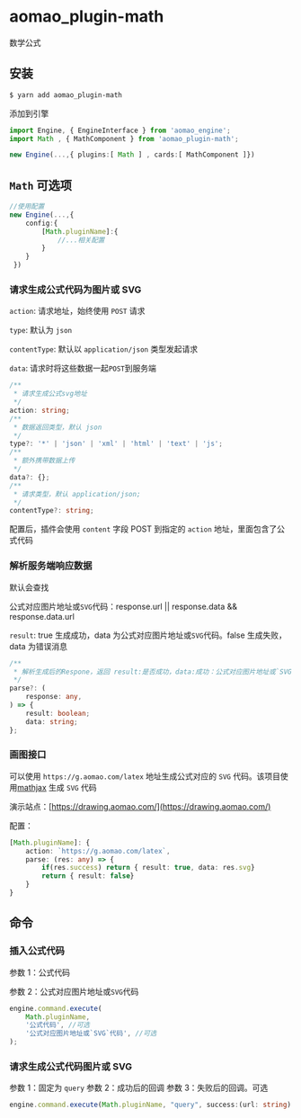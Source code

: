 # aomao_plugin-math

数学公式

## 安装

```bash
$ yarn add aomao_plugin-math
```

添加到引擎

```ts
import Engine, { EngineInterface } from 'aomao_engine';
import Math , { MathComponent } from 'aomao_plugin-math';

new Engine(...,{ plugins:[ Math ] , cards:[ MathComponent ]})
```

## `Math` 可选项

```ts
//使用配置
new Engine(...,{
    config:{
        [Math.pluginName]:{
            //...相关配置
        }
    }
 })
```

### 请求生成公式代码为图片或 SVG

`action`: 请求地址，始终使用 `POST` 请求

`type`: 默认为 `json`

`contentType`: 默认以 `application/json` 类型发起请求

`data`: 请求时将这些数据一起`POST`到服务端

```ts
/**
 * 请求生成公式svg地址
 */
action: string;
/**
 * 数据返回类型，默认 json
 */
type?: '*' | 'json' | 'xml' | 'html' | 'text' | 'js';
/**
 * 额外携带数据上传
 */
data?: {};
/**
 * 请求类型，默认 application/json;
 */
contentType?: string;
```

配置后，插件会使用 `content` 字段 POST 到指定的 `action` 地址，里面包含了公式代码

### 解析服务端响应数据

默认会查找

公式对应图片地址或`SVG`代码：response.url || response.data && response.data.url

`result`: true 生成成功，data 为公式对应图片地址或`SVG`代码。false 生成失败，data 为错误消息

```ts
/**
 * 解析生成后的Respone，返回 result:是否成功，data:成功：公式对应图片地址或`SVG`代码，失败：错误信息
 */
parse?: (
    response: any,
) => {
    result: boolean;
    data: string;
};
```

### 画图接口

可以使用 `https://g.aomao.com/latex` 地址生成公式对应的 `SVG` 代码。该项目使用[mathjax](https://www.mathjax.org/) 生成 `SVG` 代码

演示站点：[https://drawing.aomao.com/](https://drawing.aomao.com/)

配置：

```ts
[Math.pluginName]: {
    action: `https://g.aomao.com/latex`,
    parse: (res: any) => {
        if(res.success) return { result: true, data: res.svg}
        return { result: false}
    }
}
```

## 命令

### 插入公式代码

参数 1：公式代码

参数 2：公式对应图片地址或`SVG`代码

```ts
engine.command.execute(
	Math.pluginName,
	'公式代码', //可选
	'公式对应图片地址或`SVG`代码', //可选
);
```

### 请求生成公式代码图片或 SVG

参数 1：固定为 `query`
参数 2：成功后的回调
参数 3：失败后的回调。可选

```ts
engine.command.execute(Math.pluginName, "query", success:(url: string) => void, failed: (message: string) => void);
```
